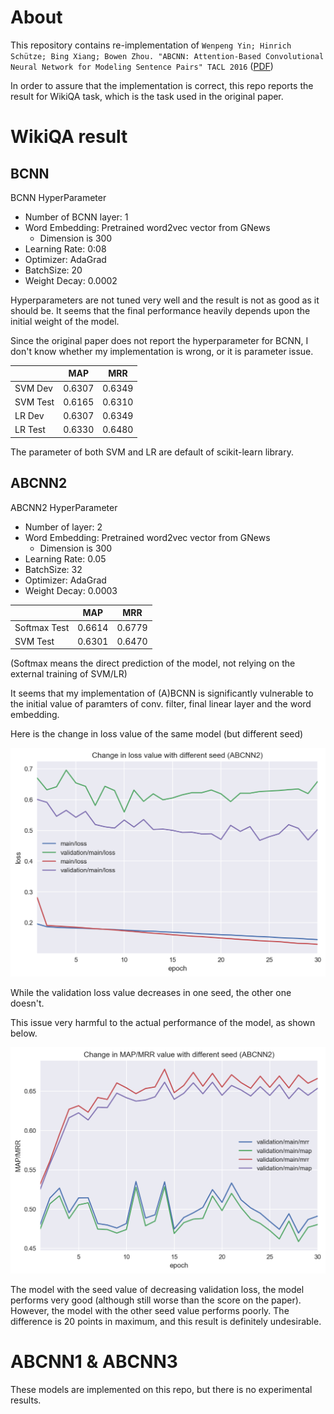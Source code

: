 # About
This repository contains re-implementation of `Wenpeng Yin; Hinrich Schütze; Bing Xiang; Bowen Zhou. "ABCNN: Attention-Based Convolutional Neural Network for Modeling Sentence Pairs" TACL 2016` ([PDF](http://aclweb.org/anthology/Q/Q16/Q16-1019.pdf))

In order to assure that the implementation is correct, this repo reports the result for WikiQA task, which is the task used in the original paper.

# WikiQA result
## BCNN
BCNN HyperParameter
- Number of BCNN layer: 1
- Word Embedding: Pretrained word2vec vector from GNews
    - Dimension is 300
- Learning Rate: 0:08
- Optimizer: AdaGrad
- BatchSize: 20
- Weight Decay: 0.0002

Hyperparameters are not tuned very well and the result is not as good as it should be.
It seems that the final performance heavily depends upon the initial weight of the model.

Since the original paper does not report the hyperparameter for BCNN, I don't know whether my implementation is wrong, or it is parameter issue.


|          | MAP    | MRR    |
|----------|--------|--------|
| SVM Dev  | 0.6307 | 0.6349 |
| SVM Test | 0.6165 | 0.6310 |
| LR Dev   | 0.6307 | 0.6349 |
| LR Test  | 0.6330 | 0.6480 |

The parameter of both SVM and LR are default of scikit-learn library.

## ABCNN2
ABCNN2 HyperParameter
- Number of layer: 2
- Word Embedding: Pretrained word2vec vector from GNews
    - Dimension is 300
- Learning Rate: 0.05
- BatchSize: 32
- Optimizer: AdaGrad
- Weight Decay: 0.0003

|               | MAP    | MRR    |
|---------------|--------|--------|
| Softmax Test  | 0.6614 | 0.6779 |
| SVM Test      | 0.6301 | 0.6470 |

(Softmax means the direct prediction of the model, not relying on the external training of SVM/LR)

It seems that my implementation of (A)BCNN is significantly vulnerable to the initial value of paramters of conv. filter, final linear layer and the word embedding.

Here is the change in loss value of the same model (but different seed)

![](./image/loss.png)

While the validation loss value decreases in one seed, the other one doesn't.

This issue very harmful to the actual performance of the model, as shown below.

![](./image/map_mrr.png)

The model with the seed value of decreasing validation loss, the model performs very good (although still worse than the score on the paper).
However, the model with the other seed value performs poorly.
The difference is 20 points in maximum, and this result is definitely undesirable.

# ABCNN1 & ABCNN3
These models are implemented on this repo, but there is no experimental results.
